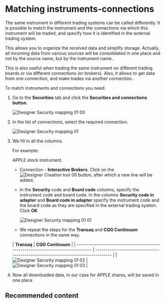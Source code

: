 # Matching instruments\-connections

The same instrument in different trading systems can be called differently. It is possible to match the instrument and the connections via which this instrument will be traded, and specify how it is identified in the external trading system.

This allows you to organize the received data and simplify storage. Actually, all incoming data from various sources will be consolidated in one place and not by the source name, but by the instrument name..

This is also useful when trading the same instrument on different trading boards or via different connections (or brokers). Also, it allows to get data from one connection, and make trades via another connection..

To match instruments and connections you need:

1. Go to the **Securities** tab and click the **Securities and connections button**.

   ![Designer Security mapping 01 00](~/images/Designer_Security_mapping_01_00.png)
2. In the list of connections, select the required connection.

   ![Designer Security mapping 01](~/images/Designer_Security_mapping_01.png)
3. We fill in all the columns.

   For example:

   APPLE stock instrument.
   - Connection \- **Interactive Brokers**. Click on the ![Designer Creation tool 00](~/images/Designer_Creation_tool_00.png) button, after which a new line will be added. 
   - In the **Security** code and **Board code** columns, specify the instrument code and board code. In the columns **Security code in adapter** and **Board code in adapter** specify the instrument code and the board code as they are specified in the external trading system. Click **OK**

     ![Designer Security mapping 01 01](~/images/Designer_Security_mapping_01_01.png)
   - We repeat the steps for the **Transaq** and **CQG Continuum** connections in the same way. 

   | **Transaq**
                                                                      | **CQG Continuum**
                                                                |
   | ---------------------------------------------------------------------------------- | ---------------------------------------------------------------------------------- |
   | ![Designer Security mapping 01 02](~/images/Designer_Security_mapping_01_02.png)
 | ![Designer Security mapping 01 03](~/images/Designer_Security_mapping_01_03.png)
 |
4. Now all downloaded data, in our case for APPLE shares, will be saved in one place 

## Recommended content
